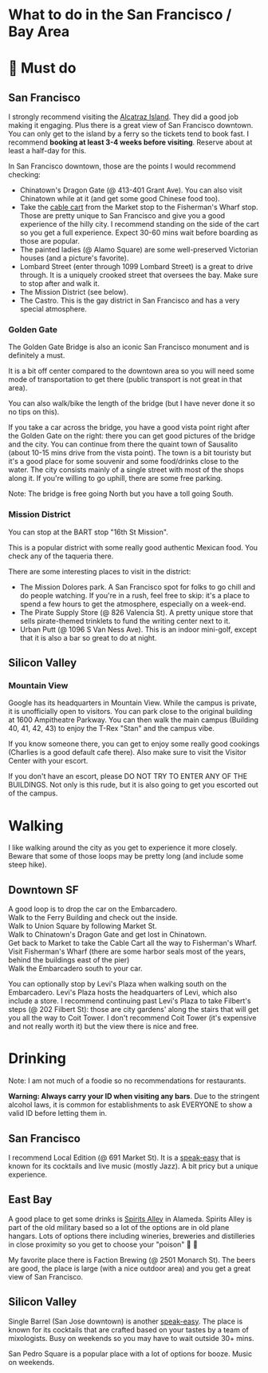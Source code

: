 # What to do in the San Francisco / Bay Area

# &#x1F496; Must do

## San Francisco

I strongly recommend visiting the [Alcatraz Island](https://www.nps.gov/alca/index.htm). They did a good job making it engaging. Plus there is a great view of San Francisco downtown. You can only get to the island by a ferry so the tickets tend to book fast. I recommend **booking at least 3-4 weeks before visiting**. Reserve about at least a half-day for this.

In San Francisco downtown, those are the points I would recommend checking:
- Chinatown's Dragon Gate (@ 413-401 Grant Ave). You can also visit Chinatown while at it (and get some good Chinese food too).
- Take the [cable cart](https://www.sfmta.com/getting-around/muni/cable-cars) from the Market stop to the Fisherman's Wharf stop. Those are pretty unique to San Francisco and give you a good experience of the hilly city. I recommend standing on the side of the cart so you get a full experience. Expect 30-60 mins wait before boarding as those are popular.
- The painted ladies (@ Alamo Square) are some well-preserved Victorian houses (and a picture's favorite).
- Lombard Street (enter through 1099 Lombard Street) is a great to drive through. It is a uniquely crooked street that oversees the bay. Make sure to stop after and walk it.
- The Mission District (see below).
- The Castro. This is the gay district in San Francisco and has a very special atmosphere.

### Golden Gate

The Golden Gate Bridge is also an iconic San Francisco monument and is definitely a must.

It is a bit off center compared to the downtown area so you will need some mode of transportation to get there (public transport is not great in that area).

You can also walk/bike the length of the bridge (but I have never done it so no tips on this).

If you take a car across the bridge, you have a good vista point right after the Golden Gate on the right: there you can get good pictures of the bridge and the city. You can continue from there the quaint town of Sausalito (about 10-15 mins drive from the vista point). The town is a bit touristy but it's a good place for some souvenir and some food/drinks close to the water. The city consists mainly of a single street with most of the shops along it. If you're willing to go uphill, there are some free parking.

Note: The bridge is free going North but you have a toll going South.

### Mission District

You can stop at the BART stop "16th St Mission".

This is a popular district with some really good authentic Mexican food. You check any of the taqueria there.

There are some interesting places to visit in the district:
- The Mission Dolores park. A San Francisco spot for folks to go chill and do people watching. If you're in a rush, feel free to skip: it's a place to spend a few hours to get the atmosphere, especially on a week-end.
- The Pirate Supply Store (@ 826 Valencia St). A pretty unique store that sells pirate-themed trinklets to fund the writing center next to it.
- Urban Putt (@ 1096 S Van Ness Ave). This is an indoor mini-golf, except that it is also a bar so great to do at night.

## Silicon Valley

### Mountain View

Google has its headquarters in Mountain View. While the campus is private, it is unofficially open to visitors. You can park close to the original building at 1600 Ampitheatre Parkway. You can then walk the main campus (Building 40, 41, 42, 43) to enjoy the T-Rex "Stan" and the campus vibe.

If you know someone there, you can get to enjoy some really good cookings (Charlies is a good default cafe there). Also make sure to visit the Visitor Center with your escort.

If you don't have an escort, please DO NOT TRY TO ENTER ANY OF THE BUILDINGS. Not only is this rude, but it is also going to get you escorted out of the campus.

# Walking

I like walking around the city as you get to experience it more closely. Beware that some of those loops may be pretty long (and include some steep hike).

## Downtown SF

A good loop is to drop the car on the Embarcadero.<br>
Walk to the Ferry Building and check out the inside.<br>
Walk to Union Square by following Market St.<br>
Walk to Chinatown's Dragon Gate and get lost in Chinatown.<br>
Get back to Market to take the Cable Cart all the way to Fisherman's Wharf.<br>
Visit Fisherman's Wharf (there are some harbor seals most of the years, behind the buildings east of the pier)<br>
Walk the Embarcadero south to your car.

You can optionally stop by Levi's Plaza when walking south on the Embarcadero. Levi's Plaza hosts the headquarters of Levi, which also include a store. I recommend continuing past Levi's Plaza to take Filbert's steps (@ 202 Filbert St): those are city gardens' along the stairs that will get you all the way to Coit Tower. I don't recommend Coit Tower (it's expensive and not really worth it) but the view there is nice and free.

# Drinking

Note: I am not much of a foodie so no recommendations for restaurants.

**Warning: Always carry your ID when visiting any bars**.
Due to the stringent alcohol laws, it is common for establishments to ask EVERYONE to show a valid ID before letting them in.

## San Francisco

I recommend Local Edition (@ 691 Market St). It is a [speak-easy](https://en.wikipedia.org/wiki/Speakeasy) that is known for its cocktails and live music (mostly Jazz). A bit pricy but a unique experience.


## East Bay

A good place to get some drinks is [Spirits Alley](https://www.alamedaca.gov/RESIDENTS/Visiting-Alameda/Attractions-in-Alameda/Spirits-Alley) in Alameda. Spirits Alley is part of the old military based so a lot of the options are in old plane hangars. Lots of options there including wineries, breweries and distilleries in close proximity so you get to choose your "poison" &#x1F37B; &#x1F942;

My favorite place there is Faction Brewing (@ 2501 Monarch St). The beers are good, the place is large (with a nice outdoor area) and you get a great view of San Francisco.

## Silicon Valley

Single Barrel (San Jose downtown) is another [speak-easy](https://en.wikipedia.org/wiki/Speakeasy). The place is known for its cocktails that are crafted based on your tastes by a team of mixologists. Busy on weekends so you may have to wait outside 30+ mins.

San Pedro Square is a popular place with a lot of options for booze. Music on weekends.

